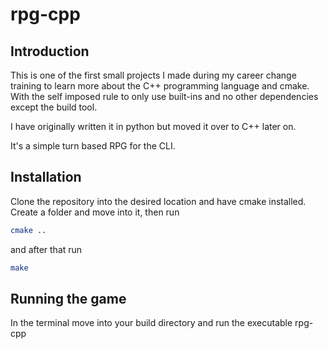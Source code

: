 # rpg-cpp

## Introduction

This is one of the first small projects I made during my career change training to learn more about the C++ programming language and cmake. With the self imposed rule to only use built-ins and no other dependencies except the build tool.

I have originally written it in python but moved it over to C++ later on.

It's a simple turn based RPG for the CLI.

## Installation

Clone the repository into the desired location and have cmake installed.
Create a folder and move into it, then run

```sh
cmake ..
```

and after that run

```sh
make
```

## Running the game

In the terminal move into your build directory and run the executable rpg-cpp
